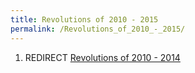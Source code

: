 ```yaml
---
title: Revolutions of 2010 - 2015
permalink: /Revolutions_of_2010_-_2015/
---
```


1.  REDIRECT [Revolutions of 2010 -
    2014](Revolutions_of_2010_-_2014 "wikilink")